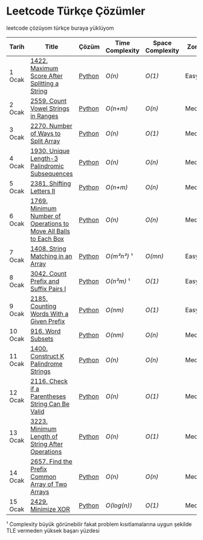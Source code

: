# Leetcode Türkçe Çözümler
leetcode çözüyom türkçe buraya yüklüyom

| Tarih | Title           |  Çözüm          | Time Complexity | Space Complexity | Zorluk        |
| ----- |---------------- | --------------- | --------------- |  --------------- | ------------- |
1 Ocak | [1422. Maximum Score After Splitting a String](https://leetcode.com/problems/maximum-score-after-splitting-a-string/description/) | [Python](https://github.com/bakabakashiii/leetcode_solutions_tr/blob/main/python/1422.%20Maximum%20Score%20After%20Splitting%20a%20String.py) | _O(n)_ | _O(1)_ | Easy |
2 Ocak | [2559. Count Vowel Strings in Ranges](https://leetcode.com/problems/count-vowel-strings-in-ranges/description/) | [Python](https://github.com/bakabakashiii/leetcode_solutions_tr/blob/main/python/2559.%20Count%20Vowel%20Strings%20in%20Ranges.py) | _O(n+m)_ | _O(n)_ | Medium |
3 Ocak | [2270. Number of Ways to Split Array](https://leetcode.com/problems/number-of-ways-to-split-array/description/) | [Python](https://github.com/bakabakashiii/leetcode_solutions_tr/blob/main/python/2270.%20Number%20of%20Ways%20to%20Split%20Array.py) | _O(n)_ | _O(1)_ | Medium |
4 Ocak | [1930. Unique Length-3 Palindromic Subsequences](https://leetcode.com/problems/unique-length-3-palindromic-subsequences/description) | [Python](https://github.com/bakabakashiii/leetcode_solutions_tr/blob/main/python/1930.%20Unique%20Length-3%20Palindromic%20Subsequences.py) | _O(n)_ | _O(n)_ | Medium |
5 Ocak | [2381. Shifting Letters II](https://leetcode.com/problems/shifting-letters-ii/description) | [Python](https://github.com/bakabakashiii/leetcode_solutions_tr/blob/main/python/2381.%20Shifting%20Letters%20II.py) | _O(n+m)_ | _O(n)_ | Medium |
6 Ocak | [1769. Minimum Number of Operations to Move All Balls to Each Box](https://leetcode.com/problems/minimum-number-of-operations-to-move-all-balls-to-each-box/description) | [Python](https://github.com/bakabakashiii/leetcode_solutions_tr/blob/main/python/1769.%20Minimum%20Number%20of%20Operations%20to%20Move%20All%20Balls%20to%20Each%20Box.py) | _O(n)_ | _O(n)_ | Medium |
7 Ocak | [1408. String Matching in an Array](https://leetcode.com/problems/string-matching-in-an-array/description) | [Python](https://github.com/bakabakashiii/leetcode_solutions_tr/blob/main/python/1408.%20String%20Matching%20in%20an%20Array.py) | _O(m²n²)_ ¹ | _O(mn)_ | Easy | 
8 Ocak | [3042. Count Prefix and Suffix Pairs I](https://leetcode.com/problems/count-prefix-and-suffix-pairs-i/description) | [Python](https://github.com/bakabakashiii/leetcode_solutions_tr/blob/main/python/3042.%20Count%20Prefix%20and%20Suffix%20Pairs%20I.py) | _O(n²m)_ ¹ | _O(1)_ | Easy | 
9 Ocak | [2185. Counting Words With a Given Prefix](https://leetcode.com/problems/counting-words-with-a-given-prefix/description/) | [Python](https://github.com/bakabakashiii/leetcode_solutions_tr/blob/main/python/2185.%20Counting%20Words%20With%20a%20Given%20Prefix.py) | _O(nm)_ | _O(1)_ | Easy | 
10 Ocak | [916. Word Subsets](https://leetcode.com/problems/word-subsets/description/) | [Python](https://github.com/bakabakashiii/leetcode_solutions_tr/blob/main/python/916.%20Word%20Subsets.py) | _O(nm)_ | _O(n)_ | Medium | 
11 Ocak | [1400. Construct K Palindrome Strings](https://leetcode.com/problems/construct-k-palindrome-strings/description) | [Python](https://github.com/bakabakashiii/leetcode_solutions_tr/blob/main/python/1400.%20Construct%20K%20Palindrome%20Strings.py) | _O(n)_ | _O(n)_ | Medium | 
12 Ocak | [2116. Check if a Parentheses String Can Be Valid](https://leetcode.com/problems/check-if-a-parentheses-string-can-be-valid/description) | [Python](https://github.com/bakabakashiii/leetcode_solutions_tr/blob/main/python/2116.%20Check%20if%20a%20Parentheses%20String%20Can%20Be%20Valid.py) | _O(n)_ | _O(1)_ | Medium | 
13 Ocak | [3223. Minimum Length of String After Operations](https://leetcode.com/problems/minimum-length-of-string-after-operations/description/) | [Python](https://github.com/bakabakashiii/leetcode_solutions_tr/blob/main/python/3223.%20Minimum%20Length%20of%20String%20After%20Operations.py) | _O(n)_ | _O(1)_ | Medium | 
14 Ocak | [2657. Find the Prefix Common Array of Two Arrays](https://leetcode.com/problems/find-the-prefix-common-array-of-two-arrays/description/) | [Python](https://github.com/bakabakashiii/leetcode_solutions_tr/blob/main/python/2657.%20Find%20the%20Prefix%20Common%20Array%20of%20Two%20Arrays.py) | _O(n)_ | _O(n)_ | Medium | 
15 Ocak | [2429. Minimize XOR](https://leetcode.com/problems/minimize-xor/description/) | [Python](https://github.com/bakabakashiii/leetcode_solutions_tr/blob/main/python/2429.%20Minimize%20XOR.py) | _O(log(n))_ | _O(1)_ | Medium | 

¹ Complexity büyük görünebilir fakat problem kısıtlamalarına uygun şekilde TLE vermeden yüksek başarı yüzdesi

